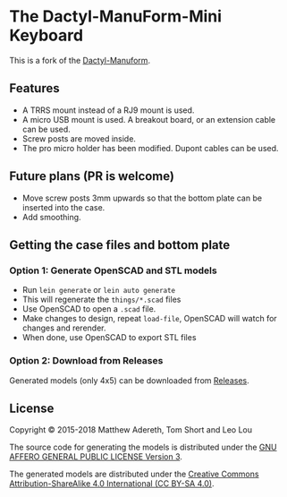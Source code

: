 # The Dactyl-ManuForm-Mini Keyboard

This is a fork of the [Dactyl-Manuform](https://github.com/tshort/dactyl-keyboard).

## Features

- A TRRS mount instead of a RJ9 mount is used.
- A micro USB mount is used. A breakout board, or an extension cable can be used.
- Screw posts are moved inside.
- The pro micro holder has been modified. Dupont cables can be used.

## Future plans (PR is welcome)

- Move screw posts 3mm upwards so that the bottom plate can be inserted into the case.
- Add smoothing.

## Getting the case files and bottom plate

### Option 1: Generate OpenSCAD and STL models

* Run `lein generate` or `lein auto generate`
* This will regenerate the `things/*.scad` files
* Use OpenSCAD to open a `.scad` file.
* Make changes to design, repeat `load-file`, OpenSCAD will watch for changes and rerender.
* When done, use OpenSCAD to export STL files

### Option 2: Download from Releases

Generated models (only 4x5) can be downloaded from [Releases](https://github.com/l4u/dactyl-manuform-mini-keyboard/releases).

## License

Copyright © 2015-2018 Matthew Adereth, Tom Short and Leo Lou

The source code for generating the models is distributed under the [GNU AFFERO GENERAL PUBLIC LICENSE Version 3](LICENSE).

The generated models are distributed under the [Creative Commons Attribution-ShareAlike 4.0 International (CC BY-SA 4.0)](LICENSE-models).
